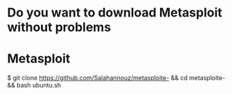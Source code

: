 # Do you want to download Metasploit without problems
# Metasploit
$ git clone https://github.com/Salahannouz/metasploite- && cd metasploite- && bash ubuntu.sh
